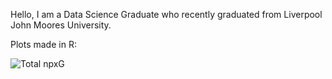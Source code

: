 Hello, I am a Data Science Graduate who recently graduated from Liverpool John Moores University.

Plots made in R:


![Total npxG](https://user-images.githubusercontent.com/115564650/195120973-e8ca4354-72aa-44e7-ae6f-6451a30c6264.png)
